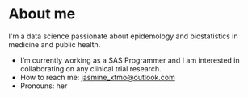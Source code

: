 # About me
I'm a data science passionate about epidemology and biostatistics in medicine and public health.

- I’m currently working as a SAS Programmer and I am interested in collaborating on any clinical trial research.
- How to reach me: jasmine_xtmo@outlook.com
- Pronouns: her

